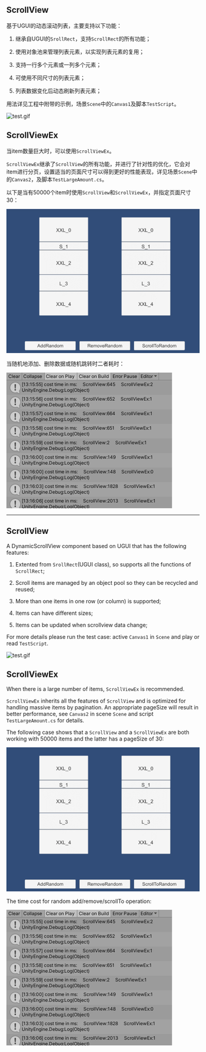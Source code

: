 ## ScrollView

基于UGUI的动态滚动列表，主要支持以下功能：

1. 继承自UGUI的`SrollRect`，支持`ScrollRect`的所有功能；

2. 使用对象池来管理列表元素，以实现列表元素的复用；

3. 支持一行多个元素或一列多个元素；

4. 可使用不同尺寸的列表元素；

5. 列表数据变化后动态刷新列表元素；

用法详见工程中附带的示例，场景`Scene`中的`Canvas1`及脚本`TestScript`。

![test.gif](test.gif)

## ScrollViewEx

当item数量巨大时，可以使用`ScrollViewEx`。

`ScrollViewEx`继承了`ScrollView`的所有功能，并进行了针对性的优化，它会对item进行分页，设置适当的页面尺寸可以得到更好的性能表现，详见场景`Scene`中的`Canvas2`，及脚本`TestLargeAmount.cs`。

以下是当有50000个item时使用`ScrollView`和`ScrollViewEx`，并指定页面尺寸30：

![test2.gif](test2.gif)

当随机地添加、删除数据或随机跳转时二者耗时：

![test3.png](test3.png)

---

## ScrollView

A DynamicScrollView component based on UGUI that has the following features:

1. Extented from `SrollRect`(UGUI class), so supports all the functions of `ScrollRect`;

2. Scroll items are managed by an object pool so they can be recycled and reused;

3. More than one items in one row (or column) is supported;

4. Items can have different sizes;

5. Items can be updated when scrollview data change;

For more details please run the test case: active `Canvas1` in `Scene` and play or read `TestScript`.

![test.gif](test.gif)

## ScrollViewEx

When there is a large number of items, `ScrollViewEx` is recommended.

`ScrollViewEx` inherits all the features of `ScrollView` and is optimized for handling massive items by pagination. An appropriate pageSize will result in better performance, see `Canvas2` in scene `Scene` and script `TestLargeAmount.cs` for details.

The following case shows that a `ScrollView` and a `ScrollViewEx` are both working with 50000 items and the latter has a pageSize of 30:

![test2.gif](test2.gif)

The time cost for random add/remove/scrollTo operation:

![test3.png](test3.png)
